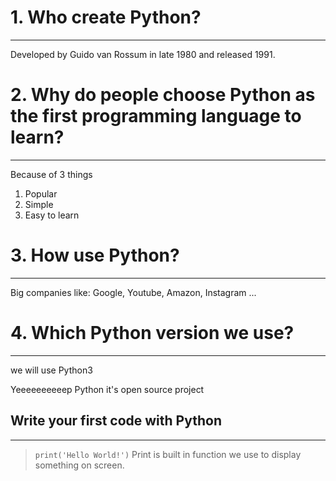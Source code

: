 # 1. Who create Python?
---
Developed by Guido van Rossum in late 1980 and released 1991. 

# 2. Why do people choose Python as the first programming language to learn?
---
Because of 3 things
1. Popular
2. Simple
3. Easy to learn

# 3. How use Python?
---
Big companies like: Google, Youtube, Amazon, Instagram ...

# 4. Which Python version we use?
---
we will use Python3

Yeeeeeeeeeep Python it's open source project

## Write your first code with Python
---
> `print('Hello World!')` 
Print is built in function we use to display something on screen.